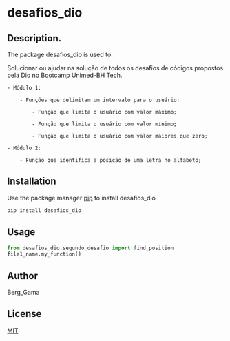 # desafios_dio

## Description.

The package desafios_dio is used to:

Solucionar ou ajudar na solução de todos os desafios de códigos propostos pela Dio no Bootcamp Unimed-BH Tech. 

	- Módulo 1:
	
	    - Funções que delimitam um intervalo para o usuário:
	    
	        - Função que limita o usuário com valor máximo;
	        
	        - Função que limita o usuário com valor mínimo; 
	        
	        - Função que limita o usuário com valor maiores que zero;
	        
	- Módulo 2:
	
	    - Função que identifica a posição de uma letra no alfabeto; 

## Installation

Use the package manager [pip](https://pip.pypa.io/en/stable/) to install desafios_dio

```bash
pip install desafios_dio
```

## Usage

```python
from desafios_dio.segundo_desafio import find_position
file1_name.my_function()
```

## Author
Berg_Gama

## License
[MIT](https://choosealicense.com/licenses/mit/)
